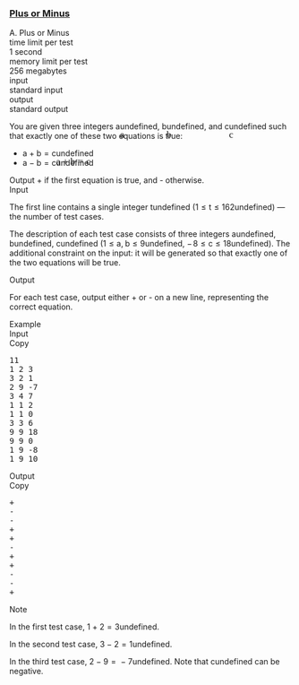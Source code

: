 <h3><a href="https://codeforces.com/contest/1807/problem/A" target="_blank" rel="noopener noreferrer">Plus or Minus</a></h3>
<div class="header"><div class="title">A. Plus or Minus</div><div class="time-limit"><div class="property-title">time limit per test</div>1 second</div><div class="memory-limit"><div class="property-title">memory limit per test</div>256 megabytes</div><div class="input-file input-standard"><div class="property-title">input</div>standard input</div><div class="output-file output-standard"><div class="property-title">output</div>standard output</div></div><div><p>You are given three integers <span class="MathJax_Preview" style="color: inherit;"><span class="MJXp-math" id="MJXp-Span-1"><span class="MJXp-mi MJXp-italic" id="MJXp-Span-2">a</span></span></span><span class="MathJax MathJax_Processed" id="MathJax-Element-1-Frame" tabindex="0" style=""><nobr><span class="math" id="MathJax-Span-1"><span style="display: inline-block; position: relative; width: 0em; height: 0px; font-size: 122%;"><span style="position: absolute;"><span class="mrow" id="MathJax-Span-2"><span class="mi" id="MathJax-Span-3" style="font-family: MathJax_Math-italic;">a</span></span></span></span></span></nobr></span>undefined, <span class="MathJax_Preview" style="color: inherit;"><span class="MJXp-math" id="MJXp-Span-3"><span class="MJXp-mi MJXp-italic" id="MJXp-Span-4">b</span></span></span><span class="MathJax MathJax_Processed" id="MathJax-Element-2-Frame" tabindex="0" style=""><nobr><span class="math" id="MathJax-Span-4"><span style="display: inline-block; position: relative; width: 0em; height: 0px; font-size: 122%;"><span style="position: absolute;"><span class="mrow" id="MathJax-Span-5"><span class="mi" id="MathJax-Span-6" style="font-family: MathJax_Math-italic;">b</span></span></span></span></span></nobr></span>undefined, and <span class="MathJax_Preview" style="color: inherit;"><span class="MJXp-math" id="MJXp-Span-5"><span class="MJXp-mi MJXp-italic" id="MJXp-Span-6">c</span></span></span><span class="MathJax MathJax_Processed" id="MathJax-Element-3-Frame" tabindex="0" style=""><nobr><span class="math" id="MathJax-Span-7"><span style="display: inline-block; position: relative; width: 0em; height: 0px; font-size: 122%;"><span style="position: absolute;"><span class="mrow" id="MathJax-Span-8"><span class="mi" id="MathJax-Span-9" style="font-family: MathJax_Math-italic;">c</span></span></span></span></span></nobr></span>undefined such that <span class="tex-font-style-bf">exactly one</span> of these two equations is true: </p><ul> <li> <span class="MathJax_Preview" style="color: inherit;"><span class="MJXp-math" id="MJXp-Span-7"><span class="MJXp-mi MJXp-italic" id="MJXp-Span-8">a</span><span class="MJXp-mo" id="MJXp-Span-9" style="margin-left: 0.267em; margin-right: 0.267em;">+</span><span class="MJXp-mi MJXp-italic" id="MJXp-Span-10">b</span><span class="MJXp-mo" id="MJXp-Span-11" style="margin-left: 0.333em; margin-right: 0.333em;">=</span><span class="MJXp-mi MJXp-italic" id="MJXp-Span-12">c</span></span></span><span class="MathJax MathJax_Processed" id="MathJax-Element-4-Frame" tabindex="0" style=""><nobr><span class="math" id="MathJax-Span-10"><span style="display: inline-block; position: relative; width: 0em; height: 0px; font-size: 122%;"><span style="position: absolute;"><span class="mrow" id="MathJax-Span-11"><span class="mi" id="MathJax-Span-12" style="font-family: MathJax_Math-italic;">a</span><span class="mo" id="MathJax-Span-13" style="font-family: MathJax_Main; padding-left: 0.237em;">+</span><span class="mi" id="MathJax-Span-14" style="font-family: MathJax_Math-italic; padding-left: 0.237em;">b</span><span class="mo" id="MathJax-Span-15" style="font-family: MathJax_Main; padding-left: 0.296em;">=</span><span class="mi" id="MathJax-Span-16" style="font-family: MathJax_Math-italic; padding-left: 0.296em;">c</span></span></span></span></span></nobr></span>undefined </li><li> <span class="MathJax_Preview" style="color: inherit;"><span class="MJXp-math" id="MJXp-Span-13"><span class="MJXp-mi MJXp-italic" id="MJXp-Span-14">a</span><span class="MJXp-mo" id="MJXp-Span-15" style="margin-left: 0.267em; margin-right: 0.267em;">−</span><span class="MJXp-mi MJXp-italic" id="MJXp-Span-16">b</span><span class="MJXp-mo" id="MJXp-Span-17" style="margin-left: 0.333em; margin-right: 0.333em;">=</span><span class="MJXp-mi MJXp-italic" id="MJXp-Span-18">c</span></span></span><span class="MathJax MathJax_Processing" id="MathJax-Element-5-Frame" tabindex="0"></span>undefined </li></ul> Output <span class="tex-font-style-tt">+</span> if the first equation is true, and <span class="tex-font-style-tt">-</span> otherwise.</div><div class="input-specification"><div class="section-title">Input</div><p>The first line contains a single integer <span class="MathJax_Preview" style="color: inherit;"><span class="MJXp-math" id="MJXp-Span-19"><span class="MJXp-mi MJXp-italic" id="MJXp-Span-20">t</span></span></span><span class="MathJax MathJax_Processing" id="MathJax-Element-6-Frame" tabindex="0"></span>undefined (<span class="MathJax_Preview" style="color: inherit;"><span class="MJXp-math" id="MJXp-Span-21"><span class="MJXp-mn" id="MJXp-Span-22">1</span><span class="MJXp-mo" id="MJXp-Span-23" style="margin-left: 0.333em; margin-right: 0.333em;">≤</span><span class="MJXp-mi MJXp-italic" id="MJXp-Span-24">t</span><span class="MJXp-mo" id="MJXp-Span-25" style="margin-left: 0.333em; margin-right: 0.333em;">≤</span><span class="MJXp-mn" id="MJXp-Span-26">162</span></span></span><span class="MathJax MathJax_Processing" id="MathJax-Element-7-Frame" tabindex="0"></span>undefined)&nbsp;— the number of test cases.</p><p>The description of each test case consists of three integers <span class="MathJax_Preview" style="color: inherit;"><span class="MJXp-math" id="MJXp-Span-27"><span class="MJXp-mi MJXp-italic" id="MJXp-Span-28">a</span></span></span><span class="MathJax MathJax_Processing" id="MathJax-Element-8-Frame" tabindex="0"></span>undefined, <span class="MathJax_Preview" style="color: inherit;"><span class="MJXp-math" id="MJXp-Span-29"><span class="MJXp-mi MJXp-italic" id="MJXp-Span-30">b</span></span></span><span class="MathJax MathJax_Processing" id="MathJax-Element-9-Frame" tabindex="0"></span>undefined, <span class="MathJax_Preview" style="color: inherit;"><span class="MJXp-math" id="MJXp-Span-31"><span class="MJXp-mi MJXp-italic" id="MJXp-Span-32">c</span></span></span><span class="MathJax MathJax_Processing" id="MathJax-Element-10-Frame" tabindex="0"></span>undefined (<span class="MathJax_Preview" style="color: inherit;"><span class="MJXp-math" id="MJXp-Span-33"><span class="MJXp-mn" id="MJXp-Span-34">1</span><span class="MJXp-mo" id="MJXp-Span-35" style="margin-left: 0.333em; margin-right: 0.333em;">≤</span><span class="MJXp-mi MJXp-italic" id="MJXp-Span-36">a</span><span class="MJXp-mo" id="MJXp-Span-37" style="margin-left: 0em; margin-right: 0.222em;">,</span><span class="MJXp-mi MJXp-italic" id="MJXp-Span-38">b</span><span class="MJXp-mo" id="MJXp-Span-39" style="margin-left: 0.333em; margin-right: 0.333em;">≤</span><span class="MJXp-mn" id="MJXp-Span-40">9</span></span></span><span class="MathJax MathJax_Processing" id="MathJax-Element-11-Frame" tabindex="0"></span>undefined, <span class="MathJax_Preview" style="color: inherit;"><span class="MJXp-math" id="MJXp-Span-41"><span class="MJXp-mo" id="MJXp-Span-42" style="margin-left: 0em; margin-right: 0.111em;">−</span><span class="MJXp-mn" id="MJXp-Span-43">8</span><span class="MJXp-mo" id="MJXp-Span-44" style="margin-left: 0.333em; margin-right: 0.333em;">≤</span><span class="MJXp-mi MJXp-italic" id="MJXp-Span-45">c</span><span class="MJXp-mo" id="MJXp-Span-46" style="margin-left: 0.333em; margin-right: 0.333em;">≤</span><span class="MJXp-mn" id="MJXp-Span-47">18</span></span></span><span class="MathJax MathJax_Processing" id="MathJax-Element-12-Frame" tabindex="0"></span>undefined). The additional constraint on the input: it will be generated so that <span class="tex-font-style-bf">exactly</span> one of the two equations will be true.</p></div><div class="output-specification"><div class="section-title">Output</div><p>For each test case, output either <span class="tex-font-style-tt">+</span> or <span class="tex-font-style-tt">-</span> on a new line, representing the correct equation.</p></div><div class="sample-tests"><div class="section-title">Example</div><div class="sample-test"><div class="input"><div class="title">Input<div title="Copy" data-clipboard-target="#id009820288978580308" id="id0007018650034976404" class="input-output-copier">Copy</div></div><pre id="id009820288978580308"><div class="test-example-line test-example-line-even test-example-line-0">11</div><div class="test-example-line test-example-line-odd test-example-line-1">1 2 3</div><div class="test-example-line test-example-line-even test-example-line-2">3 2 1</div><div class="test-example-line test-example-line-odd test-example-line-3">2 9 -7</div><div class="test-example-line test-example-line-even test-example-line-4">3 4 7</div><div class="test-example-line test-example-line-odd test-example-line-5">1 1 2</div><div class="test-example-line test-example-line-even test-example-line-6">1 1 0</div><div class="test-example-line test-example-line-odd test-example-line-7">3 3 6</div><div class="test-example-line test-example-line-even test-example-line-8">9 9 18</div><div class="test-example-line test-example-line-odd test-example-line-9">9 9 0</div><div class="test-example-line test-example-line-even test-example-line-10">1 9 -8</div><div class="test-example-line test-example-line-odd test-example-line-11">1 9 10</div></pre></div><div class="output"><div class="title">Output<div title="Copy" data-clipboard-target="#id0021171091340393444" id="id003668041798007571" class="input-output-copier">Copy</div></div><pre id="id0021171091340393444">+
-
-
+
+
-
+
+
-
-
+
</pre></div></div></div><div class="note"><div class="section-title">Note</div><p>In the first test case, <span class="MathJax_Preview" style="color: inherit;"><span class="MJXp-math" id="MJXp-Span-48"><span class="MJXp-mn" id="MJXp-Span-49">1</span><span class="MJXp-mo" id="MJXp-Span-50" style="margin-left: 0.267em; margin-right: 0.267em;">+</span><span class="MJXp-mn" id="MJXp-Span-51">2</span><span class="MJXp-mo" id="MJXp-Span-52" style="margin-left: 0.333em; margin-right: 0.333em;">=</span><span class="MJXp-mn" id="MJXp-Span-53">3</span></span></span><span class="MathJax MathJax_Processing" id="MathJax-Element-13-Frame" tabindex="0"></span>undefined.</p><p>In the second test case, <span class="MathJax_Preview" style="color: inherit;"><span class="MJXp-math" id="MJXp-Span-54"><span class="MJXp-mn" id="MJXp-Span-55">3</span><span class="MJXp-mo" id="MJXp-Span-56" style="margin-left: 0.267em; margin-right: 0.267em;">−</span><span class="MJXp-mn" id="MJXp-Span-57">2</span><span class="MJXp-mo" id="MJXp-Span-58" style="margin-left: 0.333em; margin-right: 0.333em;">=</span><span class="MJXp-mn" id="MJXp-Span-59">1</span></span></span><span class="MathJax MathJax_Processing" id="MathJax-Element-14-Frame" tabindex="0"></span>undefined.</p><p>In the third test case, <span class="MathJax_Preview" style="color: inherit;"><span class="MJXp-math" id="MJXp-Span-60"><span class="MJXp-mn" id="MJXp-Span-61">2</span><span class="MJXp-mo" id="MJXp-Span-62" style="margin-left: 0.267em; margin-right: 0.267em;">−</span><span class="MJXp-mn" id="MJXp-Span-63">9</span><span class="MJXp-mo" id="MJXp-Span-64" style="margin-left: 0.333em; margin-right: 0.333em;">=</span><span class="MJXp-mo" id="MJXp-Span-65" style="margin-left: 0.267em; margin-right: 0.267em;">−</span><span class="MJXp-mn" id="MJXp-Span-66">7</span></span></span><span class="MathJax MathJax_Processing" id="MathJax-Element-15-Frame" tabindex="0"></span>undefined. Note that <span class="MathJax_Preview" style="color: inherit;"><span class="MJXp-math" id="MJXp-Span-67"><span class="MJXp-mi MJXp-italic" id="MJXp-Span-68">c</span></span></span><span class="MathJax MathJax_Processing" id="MathJax-Element-16-Frame" tabindex="0"></span>undefined can be negative.</p></div>